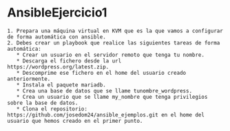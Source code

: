 # AnsibleEjercicio1

    1. Prepara una máquina virtual en KVM que es la que vamos a configurar de forma automática con ansible.
    2. Debes crear un playbook que realice las siguientes tareas de forma automática:
       * Crear un usuario en el servidor remoto que tenga tu nombre.
       * Descarga el fichero desde la url https://wordpress.org/latest.zip.
       * Descomprime ese fichero en el home del usuario creado anteriormente.
       * Instala el paquete mariadb.
       * Crea una base de datos que se llame tunombre_wordpress.
       * Crea un usuario que se llame my_nombre que tenga privilegios sobre la base de datos.
       * Clona el repositorio: https://github.com/josedom24/ansible_ejemplos.git en el home del usuario que hemos creado en el primer punto.
